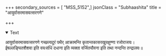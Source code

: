 +++
secondary_sources = [ "MSS_5152",]
jsonClass = "Subhaashita"
title = "आयुर्वासरमासवत्सरगणे"

+++

<details open><summary>Text</summary>

आयुर्वासरमासवत्सरगणे गच्छत्यदूरं पथैर् आक्रामन्ति कृतान्तकासरखुरक्षुण्णा रजोराजयः।  
ईषल्लङ्घितशैशवा इति वयःसंधिं दधाना इति व्यक्ता वर्जितयौवना इति तथा नन्दन्ति तन्द्रालवः॥
</details>

